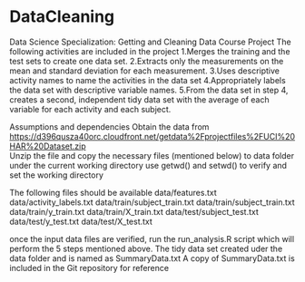 # DataCleaning
Data Science Specialization: Getting and Cleaning Data Course Project
The following activities are included in the project
1.Merges the training and the test sets to create one data set.
2.Extracts only the measurements on the mean and standard deviation for each measurement. 
3.Uses descriptive activity names to name the activities in the data set
4.Appropriately labels the data set with descriptive variable names. 
5.From the data set in step 4, creates a second, independent tidy data set with the average of each variable for each activity and each subject.

Assumptions and dependencies 
Obtain the data from https://d396qusza40orc.cloudfront.net/getdata%2Fprojectfiles%2FUCI%20HAR%20Dataset.zip  
Unzip the file and copy the necessary files (mentioned below) to data folder under the current working directory 
use getwd() and setwd()  to verify and set the working directory

The following  files should be available
    data/features.txt
    data/activity_labels.txt
    data/train/subject_train.txt
    data/train/subject_train.txt
    data/train/y_train.txt
    data/train/X_train.txt
    data/test/subject_test.txt
    data/test/y_test.txt
    data/test/X_test.txt

once the input data files are verified, run the run_analysis.R script which will perform the 5 steps mentioned above. 
The tidy data set created uder the data folder and is named as SummaryData.txt
A copy of SummaryData.txt  is included in the Git repository for reference

